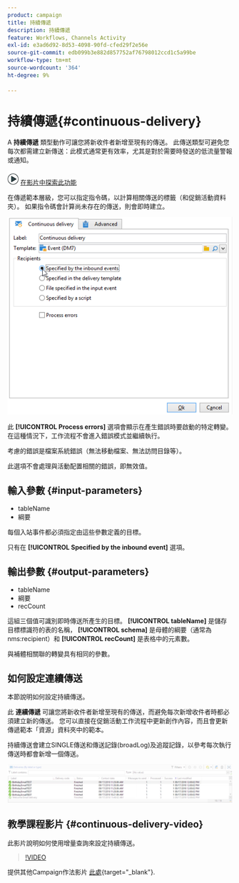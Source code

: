 ```yaml
---
product: campaign
title: 持續傳遞
description: 持續傳遞
feature: Workflows, Channels Activity
exl-id: e3ad6d92-8d53-4098-90fd-cfed29f2e56e
source-git-commit: edb099b3e882d857752af76798012ccd1c5a99be
workflow-type: tm+mt
source-wordcount: '364'
ht-degree: 9%

---
```


# 持續傳遞{#continuous-delivery}



A **持續傳遞** 類型動作可讓您將新收件者新增至現有的傳送。 此傳送類型可避免您每次都需建立新傳送：此模式通常更有效率，尤其是對於需要時發送的低流量警報或通知。

![](assets/do-not-localize/how-to-video.png) [在影片中探索此功能](#continuous-delivery-video)

在傳遞範本層級，您可以指定指令碼，以計算相關傳送的標籤（和促銷活動資料夾）。 如果指令碼會計算尚未存在的傳送，則會即時建立。

![](assets/edit_diffusion_fil.png)

此 **[!UICONTROL Process errors]** 選項會顯示在產生錯誤時要啟動的特定轉變。 在這種情況下，工作流程不會進入錯誤模式並繼續執行。

考慮的錯誤是檔案系統錯誤（無法移動檔案、無法訪問目錄等）。

此選項不會處理與活動配置相關的錯誤，即無效值。

## 輸入參數 {#input-parameters}

* tableName
* 綱要

每個入站事件都必須指定由這些參數定義的目標。

只有在 **[!UICONTROL Specified by the inbound event]** 選項。

## 輸出參數 {#output-parameters}

* tableName
* 綱要
* recCount

這組三個值可識別即時傳送所產生的目標。 **[!UICONTROL tableName]** 是儲存目標標識符的表的名稱， **[!UICONTROL schema]** 是母體的綱要（通常為nms:recipient）和 **[!UICONTROL recCount]** 是表格中的元素數。

與補體相關聯的轉變具有相同的參數。

## 如何設定連續傳送

本節說明如何設定持續傳送。

此 **連續傳遞** 可讓您將新收件者新增至現有的傳送，而避免每次新增收件者時都必須建立新的傳送。 您可以直接在促銷活動工作流程中更新創作內容，而且會更新傳遞範本「資源」資料夾中的範本。

持續傳送會建立SINGLE傳送和傳送記錄(broadLog)及追蹤記錄，以參考每次執行傳送時都會新增一個傳送。

![持續傳遞](assets/delivery_continuous.jpg)

## 教學課程影片 {#continuous-delivery-video}

此影片說明如何使用增量查詢來設定持續傳送。

>[!VIDEO](https://video.tv.adobe.com/v/25039?quality=12)

提供其他Campaign作法影片 [此處](https://experienceleague.adobe.com/docs/campaign-learn/tutorials/getting-started/introduction-to-adobe-campaign.html){target="_blank"}.
